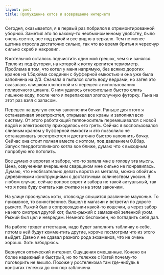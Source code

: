 ```yaml
---
layout: post
title: Пробуждение котов и возвращение интернета
---
```


Сегодня, оказывается, я в первый раз побрился в отремонтированной уборной. Заметил это по какому-то необыкноменному удобству, было очень светло, все под рукой и все видно в зеркало. Тем не менее щетина отросла достаточно сильно, так что во время бритья я чересчур сильно скреб и накровил.

В котельной осталось подчистить один мой грешок, чем я и занялся. Текло из под футорки, на которой к котлу крепится термометр. Проблема в том, что котел у меня напрямую, без всяких дорогих кранов на 1.5дюйма соединен с буфферной емкостью и она уже была заполнена на 2/3. Сначала я пытался слить воду ведрами, но затея это оказалась слишком хлопотной и я перешел к использованию поливочного шланга. С ним удалось относительно быстро слить лишнюю воду, после чего я перепаковал злополучную футорку. Льна на этот раз взял с запасом.

Перешел на другую схему заполнения бочки. Раньше для этого я останавливал электрокотел, открывал все краны и заполнял всю систему. От этого работающий теплоноситель перемешивался с новой водой и электрокотлу приходилось его греть. Сейчас я воспользовался сливным краном у буфферной емкости и это позволило не останавливать электрокотел и достаточно быстро наполнить бочку. Сейчас она стоит полная вместе с котлом, под давлением 0.8бар. Запуск твердотопливного котла все ближе, думаю что к выходным попробую его потопить.

Все думаю о воротах и заборе, что-то запала мне в голову эта мысль. Цена, озвученная вчерашним сварщиком мне сильно не понравилась. Думаю, что необязательно делать ворота из металла, можно обойтись деревянными конструкциями с достаточным количеством укосин. В любом случае, сейчас вопрос ворот и забора не такой актуальный, так что я пока буду считать как считаю и на этом закончим.

На улице проснулись коты, отовсюду слышится различное мауконье. То призывное, то воинственное. Вышел в магазин и встретил по дороге рыжего. Рыжий был в сопровождении какой-то кошечки, а через забор на него смотрел другой кот, было-рыжий с замазаной зеленкой ухом. Рыжий был цел и невредим. Немного беспокоен, но погладить себя дал.

На работе грядет аттестация, надо будет заполнять табличку о себе, потом в ней будут комментить другие, короче посмотрим что из этого выйдет. Давно я не сдавал разного рода экзаменов, что не очень хорошо. Хоть взбодрюсь.

Вернулся оптический интернет. Ощущения смешанные. Конено он более надежный и быстрый, но по тележке с Катей почему-то поговорить не вышло. Похоже у ростелекома там где-нибудь в конфигах тележка до сих пор заблочена.
